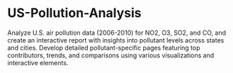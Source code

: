 # US-Pollution-Analysis
Analyze U.S. air pollution data (2006-2010) for NO2, O3, SO2, and CO, and create an interactive report with insights into pollutant levels across states and cities.
Develop detailed pollutant-specific pages featuring top contributors, trends, and comparisons using various visualizations and interactive elements.

